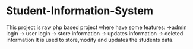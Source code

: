 # Student-Information-System
This project is raw php based project where have some features:
->admin login 
-> user login 
-> store information
-> updates information
-> deleted information 
It is used to store,modify and updates the students data.
